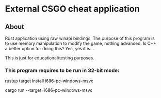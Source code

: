 # External CSGO cheat application

## About
Rust application using raw winapi bindings.
The purpose of this program is to use memory manipulation to modify the game, nothing advanced. 
Is C++ a better option for doing this? Yes, yes it is...

This is just for educational/testing purposes. 

### This program requires to be run in 32-bit mode:

rustup target install i686-pc-windows-msvc

cargo run --target=i686-pc-windows-msvc
